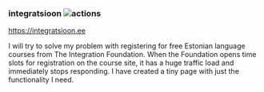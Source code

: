 ### integratsioon ![actions](https://github.com/better-than-yours/integratsioon/workflows/actions/badge.svg)

https://integratsioon.ee

I will try to solve my problem with registering for free Estonian language courses from The Integration Foundation. When the Foundation opens time slots for registration on the course site, it has a huge traffic load and immediately stops responding. I have created a tiny page with just the functionality I need.

